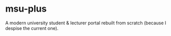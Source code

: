 # msu-plus
A modern university student &amp; lecturer portal rebuilt from scratch (because I despise the current one).
